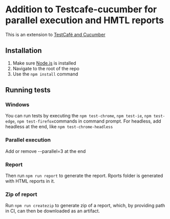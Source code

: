 # Addition to Testcafe-cucumber for parallel execution and HMTL reports


This is an extension to [TestCafé and Cucumber](https://github.com/rquellh/testcafe-cucumber)



## Installation 

1. Make sure [Node.js](https://nodejs.org/) is installed
2. Navigate to the root of the repo
3. Use the `npm install` command

## Running tests

### Windows
You can run tests by executing the  `npm test-chrome`, `npm test-ie`, `npm test-edge`, `npm test-firefox`commands in command prompt. For headless, add headless at the end, like `npm test-chrome-headless`

### Parallel execution

Add or remove --parallel=3 at the end

### Report
Then run  `npm run report` to generate the report. Rports folder is generated with HTML reports in it.

### Zip of report
Run `npm run createzip` to generate zip of a report, which, by providing path in CI, can then be downloaded as an artifact.




